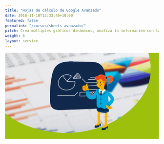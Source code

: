 ```yaml
---
title: "Hojas de cálculo de Google Avanzado"
date: 2018-11-18T12:33:46+10:00
featured: false
permalink: "/cursos/sheets-avanzado/"
pitch: Crea múltiples gráficos dinámicos, analiza la información con tableros, y agrega elementos interactivos para conocer mejor tu información
weight: 6
layout: service
---
```


![Portada de Hojas de cálculo de Google Avanzado](/images/cursos/sheets-avanzado.gif)
